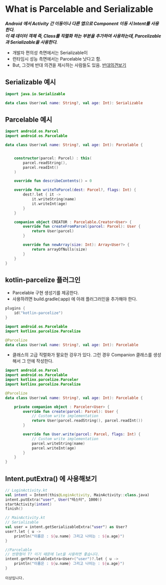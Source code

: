 # What is Parcelable and Serializable
___Android 에서 Activity 간 이동이나 다른 앱으로 Component 이동 시 Intent를 사용한다.   
이 때 데이터 객체 즉, Class를 직렬화 하는 부분을 추가하여 사용하는데, Parcelizable 과 Serializable을 사용한다.___
* 개발자 편의성 측면에서는 Serializable이
* 런타임시 성능 측면에서는 Parcelable 낫다고 함.
* But, 그것에 반대 의견을 제시하는 사람들도 있음. [반대의견보기](https://medium.com/@limgyumin/parcelable-vs-serializable-%EC%A0%95%EB%A7%90-serializable%EC%9D%80-%EB%8A%90%EB%A6%B4%EA%B9%8C-bc2b9a7ba810)

## Serializable 예시
```kotlin
import java.io.Serializable

data class User(val name: String?, val age: Int): Serializable
```

## Parcelable 예시
```kotlin
import android.os.Parcel
import android.os.Parcelable

data class User(val name: String?, val age: Int): Parcelable {


    constructor(parcel: Parcel) : this(
        parcel.readString(),
        parcel.readInt()
    )

    override fun describeContents() = 0

    override fun writeToParcel(dest: Parcel?, flags: Int) {
        dest?.let { it ->
            it.writeString(name)
            it.writeInt(age)
        }
    }

    companion object CREATOR : Parcelable.Creator<User> {
        override fun createFromParcel(parcel: Parcel): User {
            return User(parcel)
        }

        override fun newArray(size: Int): Array<User?> {
            return arrayOfNulls(size)
        }
    }
}

```

## kotlin-parcelize 플러그인
* Parcelable 구현 생성기를 제공한다.
* 사용하려면 build.gradle(:app) 에 아래 플러그러인을 추가해야 한다.
```kotlin
plugins {
    id("kotlin-parcelize")
}

import android.os.Parcelable
import kotlinx.parcelize.Parcelize

@Parcelize
data class User(val name: String?, val age: Int): Parcelable
```

* 클래스의 고급 직렬화가 팔요한 겅우가 있다. 그런 경우 Companion 클래스를 생성해서 그 안에 작성한다.
```kotlin
import android.os.Parcel
import android.os.Parcelable
import kotlinx.parcelize.Parceler
import kotlinx.parcelize.Parcelize

@Parcelize
data class User(val name: String?, val age: Int): Parcelable {

    private companion object : Parceler<User> {
        override fun create(parcel: Parcel): User {
            // Custom write implementation
            return User(parcel.readString(), parcel.readInt())
        }

        override fun User.write(parcel: Parcel, flags: Int) {
            // Custom write implementation
            parcel.writeString(name)
            parcel.writeInt(age)
        }
    }
}
```

## Intent.putExtra() 에 사용해보기
```kotlin
// LoginActivity.kt
val intent = Intent(this@LoginActivity, MainActivity::class.java)
intent.putExtra("user", User("테스터", 1000))
startActivity(intent)
finish()

// MainActivity.kt
// Serializable
val user = intent.getSerializableExtra("user") as User?
user?.let { u ->
    println("이름은 : ${u.name} 그리고 나이는 : ${u.age}")
}

//Parcelable
// 반환형이 T? 이기 때문에 let을 사용하면 좋습니다.
intent.getParcelableExtra<User>("user")?.let { u ->
    println("이름은 : ${u.name} 그리고 나이는 : ${u.age}")
}
```
`이상입니다.`
